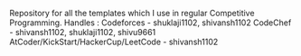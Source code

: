 Repository for all the templates which I use in regular Competitive Programming.
Handles : 
Codeforces - shuklaji1102, shivansh1102
CodeChef - shivansh1102, shuklaji1102, shivu9661
AtCoder/KickStart/HackerCup/LeetCode - shivansh1102
